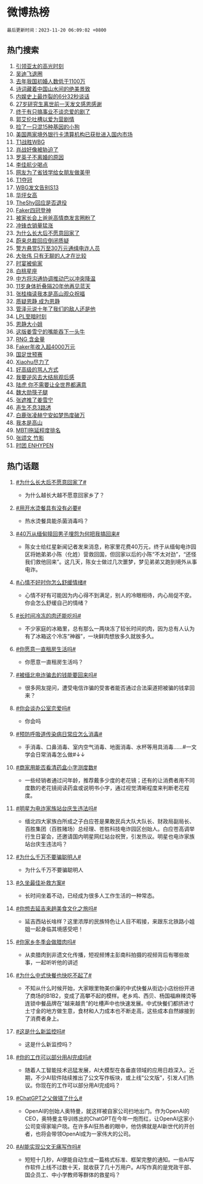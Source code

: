 # 微博热榜

`最后更新时间：2023-11-20 06:09:02 +0800`

## 热门搜索

1. [引领亚太的高光时刻](https://m.weibo.cn/search?containerid=100103type%3D1%26t%3D10%26q%3D%23%E5%BC%95%E9%A2%86%E4%BA%9A%E5%A4%AA%E7%9A%84%E9%AB%98%E5%85%89%E6%97%B6%E5%88%BB%23&stream_entry_id=51&isnewpage=1&extparam=seat%3D1%26pos%3D0%26c_type%3D51%26filter_type%3Drealtimehot%26cate%3D10103%26q%3D%2523%25E5%25BC%2595%25E9%25A2%2586%25E4%25BA%259A%25E5%25A4%25AA%25E7%259A%2584%25E9%25AB%2598%25E5%2585%2589%25E6%2597%25B6%25E5%2588%25BB%2523%26dgr%3D0%26stream_entry_id%3D51%26display_time%3D1700431739%26pre_seqid%3D17004317396540139041)
1. [吴迪飞退圈](https://m.weibo.cn/search?containerid=100103type%3D1%26t%3D10%26q%3D%E5%90%B4%E8%BF%AA%E9%A3%9E%E9%80%80%E5%9C%88&stream_entry_id=31&isnewpage=1&extparam=seat%3D1%26band_rank%3D1%26pos%3D0%26realpos%3D1%26flag%3D2%26filter_type%3Drealtimehot%26c_type%3D31%26lcate%3D5001%26cate%3D5001%26q%3D%25E5%2590%25B4%25E8%25BF%25AA%25E9%25A3%259E%25E9%2580%2580%25E5%259C%2588%26dgr%3D0%26stream_entry_id%3D31%26display_time%3D1700431739%26pre_seqid%3D17004317396540139041)
1. [去年我国初婚人数低于1100万](https://m.weibo.cn/search?containerid=100103type%3D1%26t%3D10%26q%3D%23%E5%8E%BB%E5%B9%B4%E6%88%91%E5%9B%BD%E5%88%9D%E5%A9%9A%E4%BA%BA%E6%95%B0%E4%BD%8E%E4%BA%8E1100%E4%B8%87%23&stream_entry_id=31&isnewpage=1&extparam=seat%3D1%26band_rank%3D2%26pos%3D1%26realpos%3D2%26flag%3D0%26filter_type%3Drealtimehot%26c_type%3D31%26lcate%3D5001%26cate%3D5001%26q%3D%2523%25E5%258E%25BB%25E5%25B9%25B4%25E6%2588%2591%25E5%259B%25BD%25E5%2588%259D%25E5%25A9%259A%25E4%25BA%25BA%25E6%2595%25B0%25E4%25BD%258E%25E4%25BA%258E1100%25E4%25B8%2587%2523%26dgr%3D0%26stream_entry_id%3D31%26display_time%3D1700431739%26pre_seqid%3D17004317396540139041)
1. [诗词藏着中国山水间的绝美景致](https://m.weibo.cn/search?containerid=100103type%3D1%26t%3D10%26q%3D%23%E8%AF%97%E8%AF%8D%E8%97%8F%E7%9D%80%E4%B8%AD%E5%9B%BD%E5%B1%B1%E6%B0%B4%E9%97%B4%E7%9A%84%E7%BB%9D%E7%BE%8E%E6%99%AF%E8%87%B4%23&stream_entry_id=31&isnewpage=1&extparam=seat%3D1%26band_rank%3D3%26pos%3D2%26realpos%3D3%26flag%3D0%26filter_type%3Drealtimehot%26c_type%3D31%26lcate%3D5001%26cate%3D5001%26q%3D%2523%25E8%25AF%2597%25E8%25AF%258D%25E8%2597%258F%25E7%259D%2580%25E4%25B8%25AD%25E5%259B%25BD%25E5%25B1%25B1%25E6%25B0%25B4%25E9%2597%25B4%25E7%259A%2584%25E7%25BB%259D%25E7%25BE%258E%25E6%2599%25AF%25E8%2587%25B4%2523%26dgr%3D0%26stream_entry_id%3D31%26display_time%3D1700431739%26pre_seqid%3D17004317396540139041)
1. [内娱史上最炸裂的6分32秒谈话](https://m.weibo.cn/search?containerid=100103type%3D1%26t%3D10%26q%3D%23%E5%86%85%E5%A8%B1%E5%8F%B2%E4%B8%8A%E6%9C%80%E7%82%B8%E8%A3%82%E7%9A%846%E5%88%8632%E7%A7%92%E8%B0%88%E8%AF%9D%23&stream_entry_id=31&isnewpage=1&extparam=seat%3D1%26band_rank%3D4%26pos%3D3%26realpos%3D4%26flag%3D2%26filter_type%3Drealtimehot%26c_type%3D31%26lcate%3D5001%26cate%3D5001%26q%3D%2523%25E5%2586%2585%25E5%25A8%25B1%25E5%258F%25B2%25E4%25B8%258A%25E6%259C%2580%25E7%2582%25B8%25E8%25A3%2582%25E7%259A%25846%25E5%2588%258632%25E7%25A7%2592%25E8%25B0%2588%25E8%25AF%259D%2523%26dgr%3D0%26stream_entry_id%3D31%26display_time%3D1700431739%26pre_seqid%3D17004317396540139041)
1. [27岁研究生离世前一天发文感恩感谢](https://m.weibo.cn/search?containerid=100103type%3D1%26t%3D10%26q%3D%2327%E5%B2%81%E7%A0%94%E7%A9%B6%E7%94%9F%E7%A6%BB%E4%B8%96%E5%89%8D%E4%B8%80%E5%A4%A9%E5%8F%91%E6%96%87%E6%84%9F%E6%81%A9%E6%84%9F%E8%B0%A2%23&stream_entry_id=31&isnewpage=1&extparam=seat%3D1%26band_rank%3D5%26pos%3D4%26realpos%3D5%26flag%3D2%26filter_type%3Drealtimehot%26c_type%3D31%26lcate%3D5001%26cate%3D5001%26q%3D%252327%25E5%25B2%2581%25E7%25A0%2594%25E7%25A9%25B6%25E7%2594%259F%25E7%25A6%25BB%25E4%25B8%2596%25E5%2589%258D%25E4%25B8%2580%25E5%25A4%25A9%25E5%258F%2591%25E6%2596%2587%25E6%2584%259F%25E6%2581%25A9%25E6%2584%259F%25E8%25B0%25A2%2523%26dgr%3D0%26stream_entry_id%3D31%26display_time%3D1700431739%26pre_seqid%3D17004317396540139041)
1. [终于有只搞事业不谈恋爱的剧了](https://m.weibo.cn/search?containerid=100103type%3D1%26t%3D10%26q%3D%23%E7%BB%88%E4%BA%8E%E6%9C%89%E5%8F%AA%E6%90%9E%E4%BA%8B%E4%B8%9A%E4%B8%8D%E8%B0%88%E6%81%8B%E7%88%B1%E7%9A%84%E5%89%A7%E4%BA%86%23&stream_entry_id=31&isnewpage=1&extparam=seat%3D1%26band_rank%3D6%26pos%3D5%26realpos%3D6%26flag%3D2%26filter_type%3Drealtimehot%26c_type%3D31%26lcate%3D5001%26cate%3D5001%26q%3D%2523%25E7%25BB%2588%25E4%25BA%258E%25E6%259C%2589%25E5%258F%25AA%25E6%2590%259E%25E4%25BA%258B%25E4%25B8%259A%25E4%25B8%258D%25E8%25B0%2588%25E6%2581%258B%25E7%2588%25B1%25E7%259A%2584%25E5%2589%25A7%25E4%25BA%2586%2523%26dgr%3D0%26stream_entry_id%3D31%26display_time%3D1700431739%26pre_seqid%3D17004317396540139041)
1. [郭艾伦吐槽以爱为营剧情](https://m.weibo.cn/search?containerid=100103type%3D1%26t%3D10%26q%3D%23%E9%83%AD%E8%89%BE%E4%BC%A6%E5%90%90%E6%A7%BD%E4%BB%A5%E7%88%B1%E4%B8%BA%E8%90%A5%E5%89%A7%E6%83%85%23&stream_entry_id=31&isnewpage=1&extparam=seat%3D1%26band_rank%3D7%26pos%3D6%26realpos%3D7%26flag%3D0%26filter_type%3Drealtimehot%26c_type%3D31%26lcate%3D5001%26cate%3D5001%26q%3D%2523%25E9%2583%25AD%25E8%2589%25BE%25E4%25BC%25A6%25E5%2590%2590%25E6%25A7%25BD%25E4%25BB%25A5%25E7%2588%25B1%25E4%25B8%25BA%25E8%2590%25A5%25E5%2589%25A7%25E6%2583%2585%2523%26dgr%3D0%26stream_entry_id%3D31%26display_time%3D1700431739%26pre_seqid%3D17004317396540139041)
1. [捡了一只混15种基因的小狗](https://m.weibo.cn/search?containerid=100103type%3D1%26t%3D10%26q%3D%E6%8D%A1%E4%BA%86%E4%B8%80%E5%8F%AA%E6%B7%B715%E7%A7%8D%E5%9F%BA%E5%9B%A0%E7%9A%84%E5%B0%8F%E7%8B%97&stream_entry_id=31&isnewpage=1&extparam=seat%3D1%26band_rank%3D8%26pos%3D7%26realpos%3D8%26flag%3D0%26filter_type%3Drealtimehot%26c_type%3D31%26lcate%3D5001%26cate%3D5001%26q%3D%25E6%258D%25A1%25E4%25BA%2586%25E4%25B8%2580%25E5%258F%25AA%25E6%25B7%25B715%25E7%25A7%258D%25E5%259F%25BA%25E5%259B%25A0%25E7%259A%2584%25E5%25B0%258F%25E7%258B%2597%26dgr%3D0%26stream_entry_id%3D31%26display_time%3D1700431739%26pre_seqid%3D17004317396540139041)
1. [美国两家境外银行卡清算机构已获批进入国内市场](https://m.weibo.cn/search?containerid=100103type%3D1%26t%3D10%26q%3D%23%E7%BE%8E%E5%9B%BD%E4%B8%A4%E5%AE%B6%E5%A2%83%E5%A4%96%E9%93%B6%E8%A1%8C%E5%8D%A1%E6%B8%85%E7%AE%97%E6%9C%BA%E6%9E%84%E5%B7%B2%E8%8E%B7%E6%89%B9%E8%BF%9B%E5%85%A5%E5%9B%BD%E5%86%85%E5%B8%82%E5%9C%BA%23&stream_entry_id=31&isnewpage=1&extparam=seat%3D1%26band_rank%3D9%26pos%3D8%26realpos%3D9%26flag%3D0%26filter_type%3Drealtimehot%26c_type%3D31%26lcate%3D5001%26cate%3D5001%26q%3D%2523%25E7%25BE%258E%25E5%259B%25BD%25E4%25B8%25A4%25E5%25AE%25B6%25E5%25A2%2583%25E5%25A4%2596%25E9%2593%25B6%25E8%25A1%258C%25E5%258D%25A1%25E6%25B8%2585%25E7%25AE%2597%25E6%259C%25BA%25E6%259E%2584%25E5%25B7%25B2%25E8%258E%25B7%25E6%2589%25B9%25E8%25BF%259B%25E5%2585%25A5%25E5%259B%25BD%25E5%2586%2585%25E5%25B8%2582%25E5%259C%25BA%2523%26dgr%3D0%26stream_entry_id%3D31%26display_time%3D1700431739%26pre_seqid%3D17004317396540139041)
1. [T1战胜WBG](https://m.weibo.cn/search?containerid=100103type%3D1%26t%3D10%26q%3D%23T1%E6%88%98%E8%83%9CWBG%23&stream_entry_id=31&isnewpage=1&extparam=seat%3D1%26band_rank%3D10%26pos%3D9%26realpos%3D10%26flag%3D16%26filter_type%3Drealtimehot%26c_type%3D31%26lcate%3D5001%26cate%3D5001%26q%3D%2523T1%25E6%2588%2598%25E8%2583%259CWBG%2523%26dgr%3D0%26stream_entry_id%3D31%26display_time%3D1700431739%26pre_seqid%3D17004317396540139041)
1. [肖战好像被胁迫了](https://m.weibo.cn/search?containerid=100103type%3D1%26t%3D10%26q%3D%23%E8%82%96%E6%88%98%E5%A5%BD%E5%83%8F%E8%A2%AB%E8%83%81%E8%BF%AB%E4%BA%86%23&stream_entry_id=31&isnewpage=1&extparam=seat%3D1%26band_rank%3D11%26pos%3D10%26realpos%3D11%26flag%3D0%26filter_type%3Drealtimehot%26c_type%3D31%26lcate%3D5001%26cate%3D5001%26q%3D%2523%25E8%2582%2596%25E6%2588%2598%25E5%25A5%25BD%25E5%2583%258F%25E8%25A2%25AB%25E8%2583%2581%25E8%25BF%25AB%25E4%25BA%2586%2523%26dgr%3D0%26stream_entry_id%3D31%26display_time%3D1700431739%26pre_seqid%3D17004317396540139041)
1. [罗英子不离婚的原因](https://m.weibo.cn/search?containerid=100103type%3D1%26t%3D10%26q%3D%23%E7%BD%97%E8%8B%B1%E5%AD%90%E4%B8%8D%E7%A6%BB%E5%A9%9A%E7%9A%84%E5%8E%9F%E5%9B%A0%23&stream_entry_id=31&isnewpage=1&extparam=seat%3D1%26band_rank%3D12%26pos%3D11%26realpos%3D12%26flag%3D0%26filter_type%3Drealtimehot%26c_type%3D31%26lcate%3D5001%26cate%3D5001%26q%3D%2523%25E7%25BD%2597%25E8%258B%25B1%25E5%25AD%2590%25E4%25B8%258D%25E7%25A6%25BB%25E5%25A9%259A%25E7%259A%2584%25E5%258E%259F%25E5%259B%25A0%2523%26dgr%3D0%26stream_entry_id%3D31%26display_time%3D1700431739%26pre_seqid%3D17004317396540139041)
1. [李佳航少喝点](https://m.weibo.cn/search?containerid=100103type%3D1%26t%3D10%26q%3D%23%E6%9D%8E%E4%BD%B3%E8%88%AA%E5%B0%91%E5%96%9D%E7%82%B9%23&stream_entry_id=31&isnewpage=1&extparam=seat%3D1%26band_rank%3D13%26pos%3D12%26realpos%3D13%26flag%3D0%26filter_type%3Drealtimehot%26c_type%3D31%26lcate%3D5001%26cate%3D5001%26q%3D%2523%25E6%259D%258E%25E4%25BD%25B3%25E8%2588%25AA%25E5%25B0%2591%25E5%2596%259D%25E7%2582%25B9%2523%26dgr%3D0%26stream_entry_id%3D31%26display_time%3D1700431739%26pre_seqid%3D17004317396540139041)
1. [网友为了省钱学给女朋友做美甲](https://m.weibo.cn/search?containerid=100103type%3D1%26t%3D10%26q%3D%E7%BD%91%E5%8F%8B%E4%B8%BA%E4%BA%86%E7%9C%81%E9%92%B1%E5%AD%A6%E7%BB%99%E5%A5%B3%E6%9C%8B%E5%8F%8B%E5%81%9A%E7%BE%8E%E7%94%B2&stream_entry_id=31&isnewpage=1&extparam=seat%3D1%26band_rank%3D14%26pos%3D13%26realpos%3D14%26flag%3D0%26filter_type%3Drealtimehot%26c_type%3D31%26lcate%3D5001%26cate%3D5001%26q%3D%25E7%25BD%2591%25E5%258F%258B%25E4%25B8%25BA%25E4%25BA%2586%25E7%259C%2581%25E9%2592%25B1%25E5%25AD%25A6%25E7%25BB%2599%25E5%25A5%25B3%25E6%259C%258B%25E5%258F%258B%25E5%2581%259A%25E7%25BE%258E%25E7%2594%25B2%26dgr%3D0%26stream_entry_id%3D31%26display_time%3D1700431739%26pre_seqid%3D17004317396540139041)
1. [T1夺冠](https://m.weibo.cn/search?containerid=100103type%3D1%26t%3D10%26q%3D%23T1%E5%A4%BA%E5%86%A0%23&stream_entry_id=31&isnewpage=1&extparam=seat%3D1%26band_rank%3D15%26pos%3D14%26realpos%3D15%26flag%3D0%26filter_type%3Drealtimehot%26c_type%3D31%26lcate%3D5001%26cate%3D5001%26q%3D%2523T1%25E5%25A4%25BA%25E5%2586%25A0%2523%26dgr%3D0%26stream_entry_id%3D31%26display_time%3D1700431739%26pre_seqid%3D17004317396540139041)
1. [WBG发文告别S13](https://m.weibo.cn/search?containerid=100103type%3D1%26t%3D10%26q%3DWBG%E5%8F%91%E6%96%87%E5%91%8A%E5%88%ABS13&stream_entry_id=31&isnewpage=1&extparam=seat%3D1%26band_rank%3D16%26pos%3D15%26realpos%3D16%26flag%3D0%26filter_type%3Drealtimehot%26c_type%3D31%26lcate%3D5001%26cate%3D5001%26q%3DWBG%25E5%258F%2591%25E6%2596%2587%25E5%2591%258A%25E5%2588%25ABS13%26dgr%3D0%26stream_entry_id%3D31%26display_time%3D1700431739%26pre_seqid%3D17004317396540139041)
1. [华坪女高](https://m.weibo.cn/search?containerid=100103type%3D1%26t%3D10%26q%3D%E5%8D%8E%E5%9D%AA%E5%A5%B3%E9%AB%98&stream_entry_id=31&isnewpage=1&extparam=seat%3D1%26band_rank%3D17%26pos%3D16%26realpos%3D17%26flag%3D0%26filter_type%3Drealtimehot%26c_type%3D31%26lcate%3D5001%26cate%3D5001%26q%3D%25E5%258D%258E%25E5%259D%25AA%25E5%25A5%25B3%25E9%25AB%2598%26dgr%3D0%26stream_entry_id%3D31%26display_time%3D1700431739%26pre_seqid%3D17004317396540139041)
1. [TheShy回应是否退役](https://m.weibo.cn/search?containerid=100103type%3D1%26t%3D10%26q%3D%23TheShy%E5%9B%9E%E5%BA%94%E6%98%AF%E5%90%A6%E9%80%80%E5%BD%B9%23&stream_entry_id=31&isnewpage=1&extparam=seat%3D1%26band_rank%3D18%26pos%3D17%26realpos%3D18%26flag%3D0%26filter_type%3Drealtimehot%26c_type%3D31%26lcate%3D5001%26cate%3D5001%26q%3D%2523TheShy%25E5%259B%259E%25E5%25BA%2594%25E6%2598%25AF%25E5%2590%25A6%25E9%2580%2580%25E5%25BD%25B9%2523%26dgr%3D0%26stream_entry_id%3D31%26display_time%3D1700431739%26pre_seqid%3D17004317396540139041)
1. [Faker四冠登神](https://m.weibo.cn/search?containerid=100103type%3D1%26t%3D10%26q%3D%23Faker%E5%9B%9B%E5%86%A0%E7%99%BB%E7%A5%9E%23&stream_entry_id=31&isnewpage=1&extparam=seat%3D1%26band_rank%3D19%26pos%3D18%26realpos%3D19%26flag%3D0%26filter_type%3Drealtimehot%26c_type%3D31%26lcate%3D5001%26cate%3D5001%26q%3D%2523Faker%25E5%259B%259B%25E5%2586%25A0%25E7%2599%25BB%25E7%25A5%259E%2523%26dgr%3D0%26stream_entry_id%3D31%26display_time%3D1700431739%26pre_seqid%3D17004317396540139041)
1. [被家长会上爸爸高情商发言圈粉了](https://m.weibo.cn/search?containerid=100103type%3D1%26t%3D10%26q%3D%23%E8%A2%AB%E5%AE%B6%E9%95%BF%E4%BC%9A%E4%B8%8A%E7%88%B8%E7%88%B8%E9%AB%98%E6%83%85%E5%95%86%E5%8F%91%E8%A8%80%E5%9C%88%E7%B2%89%E4%BA%86%23&stream_entry_id=31&isnewpage=1&extparam=seat%3D1%26band_rank%3D20%26pos%3D19%26realpos%3D20%26flag%3D32768%26filter_type%3Drealtimehot%26c_type%3D31%26lcate%3D5001%26cate%3D5001%26q%3D%2523%25E8%25A2%25AB%25E5%25AE%25B6%25E9%2595%25BF%25E4%25BC%259A%25E4%25B8%258A%25E7%2588%25B8%25E7%2588%25B8%25E9%25AB%2598%25E6%2583%2585%25E5%2595%2586%25E5%258F%2591%25E8%25A8%2580%25E5%259C%2588%25E7%25B2%2589%25E4%25BA%2586%2523%26dgr%3D0%26stream_entry_id%3D31%26display_time%3D1700431739%26pre_seqid%3D17004317396540139041)
1. [冲锋衣销量猛涨](https://m.weibo.cn/search?containerid=100103type%3D1%26t%3D10%26q%3D%23%E5%86%B2%E9%94%8B%E8%A1%A3%E9%94%80%E9%87%8F%E7%8C%9B%E6%B6%A8%23&stream_entry_id=31&isnewpage=1&extparam=seat%3D1%26band_rank%3D21%26pos%3D20%26realpos%3D21%26flag%3D0%26filter_type%3Drealtimehot%26c_type%3D31%26lcate%3D5001%26cate%3D5001%26q%3D%2523%25E5%2586%25B2%25E9%2594%258B%25E8%25A1%25A3%25E9%2594%2580%25E9%2587%258F%25E7%258C%259B%25E6%25B6%25A8%2523%26dgr%3D0%26stream_entry_id%3D31%26display_time%3D1700431739%26pre_seqid%3D17004317396540139041)
1. [为什么长大后不愿意回家了](https://m.weibo.cn/search?containerid=100103type%3D1%26t%3D10%26q%3D%23%E4%B8%BA%E4%BB%80%E4%B9%88%E9%95%BF%E5%A4%A7%E5%90%8E%E4%B8%8D%E6%84%BF%E6%84%8F%E5%9B%9E%E5%AE%B6%E4%BA%86%23&stream_entry_id=31&isnewpage=1&extparam=seat%3D1%26band_rank%3D22%26pos%3D21%26realpos%3D22%26flag%3D0%26filter_type%3Drealtimehot%26c_type%3D31%26lcate%3D5001%26cate%3D5001%26q%3D%2523%25E4%25B8%25BA%25E4%25BB%2580%25E4%25B9%2588%25E9%2595%25BF%25E5%25A4%25A7%25E5%2590%258E%25E4%25B8%258D%25E6%2584%25BF%25E6%2584%258F%25E5%259B%259E%25E5%25AE%25B6%25E4%25BA%2586%2523%26dgr%3D0%26stream_entry_id%3D31%26display_time%3D1700431739%26pre_seqid%3D17004317396540139041)
1. [蔚来总裁回应倒闭质疑](https://m.weibo.cn/search?containerid=100103type%3D1%26t%3D10%26q%3D%23%E8%94%9A%E6%9D%A5%E6%80%BB%E8%A3%81%E5%9B%9E%E5%BA%94%E5%80%92%E9%97%AD%E8%B4%A8%E7%96%91%23&stream_entry_id=31&isnewpage=1&extparam=seat%3D1%26band_rank%3D23%26pos%3D22%26realpos%3D23%26flag%3D1%26filter_type%3Drealtimehot%26c_type%3D31%26lcate%3D5001%26cate%3D5001%26q%3D%2523%25E8%2594%259A%25E6%259D%25A5%25E6%2580%25BB%25E8%25A3%2581%25E5%259B%259E%25E5%25BA%2594%25E5%2580%2592%25E9%2597%25AD%25E8%25B4%25A8%25E7%2596%2591%2523%26dgr%3D0%26stream_entry_id%3D31%26display_time%3D1700431739%26pre_seqid%3D17004317396540139041)
1. [警方悬赏5万至30万元通缉电诈人员](https://m.weibo.cn/search?containerid=100103type%3D1%26t%3D10%26q%3D%23%E8%AD%A6%E6%96%B9%E6%82%AC%E8%B5%8F5%E4%B8%87%E8%87%B330%E4%B8%87%E5%85%83%E9%80%9A%E7%BC%89%E7%94%B5%E8%AF%88%E4%BA%BA%E5%91%98%23&stream_entry_id=31&isnewpage=1&extparam=seat%3D1%26band_rank%3D24%26pos%3D23%26realpos%3D24%26flag%3D0%26filter_type%3Drealtimehot%26c_type%3D31%26lcate%3D5001%26cate%3D5001%26q%3D%2523%25E8%25AD%25A6%25E6%2596%25B9%25E6%2582%25AC%25E8%25B5%258F5%25E4%25B8%2587%25E8%2587%25B330%25E4%25B8%2587%25E5%2585%2583%25E9%2580%259A%25E7%25BC%2589%25E7%2594%25B5%25E8%25AF%2588%25E4%25BA%25BA%25E5%2591%2598%2523%26dgr%3D0%26stream_entry_id%3D31%26display_time%3D1700431739%26pre_seqid%3D17004317396540139041)
1. [大张伟 只有无聊的人才在比较](https://m.weibo.cn/search?containerid=100103type%3D1%26t%3D10%26q%3D%E5%A4%A7%E5%BC%A0%E4%BC%9F+%E5%8F%AA%E6%9C%89%E6%97%A0%E8%81%8A%E7%9A%84%E4%BA%BA%E6%89%8D%E5%9C%A8%E6%AF%94%E8%BE%83&stream_entry_id=31&isnewpage=1&extparam=seat%3D1%26band_rank%3D25%26pos%3D24%26realpos%3D25%26flag%3D0%26filter_type%3Drealtimehot%26c_type%3D31%26lcate%3D5001%26cate%3D5001%26q%3D%25E5%25A4%25A7%25E5%25BC%25A0%25E4%25BC%259F%2520%25E5%258F%25AA%25E6%259C%2589%25E6%2597%25A0%25E8%2581%258A%25E7%259A%2584%25E4%25BA%25BA%25E6%2589%258D%25E5%259C%25A8%25E6%25AF%2594%25E8%25BE%2583%26dgr%3D0%26stream_entry_id%3D31%26display_time%3D1700431739%26pre_seqid%3D17004317396540139041)
1. [时宴被偷家](https://m.weibo.cn/search?containerid=100103type%3D1%26t%3D10%26q%3D%E6%97%B6%E5%AE%B4%E8%A2%AB%E5%81%B7%E5%AE%B6&stream_entry_id=31&isnewpage=1&extparam=seat%3D1%26band_rank%3D26%26pos%3D25%26realpos%3D26%26flag%3D0%26filter_type%3Drealtimehot%26c_type%3D31%26lcate%3D5001%26cate%3D5001%26q%3D%25E6%2597%25B6%25E5%25AE%25B4%25E8%25A2%25AB%25E5%2581%25B7%25E5%25AE%25B6%26dgr%3D0%26stream_entry_id%3D31%26display_time%3D1700431739%26pre_seqid%3D17004317396540139041)
1. [白桃星座](https://m.weibo.cn/search?containerid=100103type%3D1%26t%3D10%26q%3D%E7%99%BD%E6%A1%83%E6%98%9F%E5%BA%A7&stream_entry_id=31&isnewpage=1&extparam=seat%3D1%26band_rank%3D27%26pos%3D26%26realpos%3D27%26flag%3D0%26filter_type%3Drealtimehot%26c_type%3D31%26lcate%3D5001%26cate%3D5001%26q%3D%25E7%2599%25BD%25E6%25A1%2583%25E6%2598%259F%25E5%25BA%25A7%26dgr%3D0%26stream_entry_id%3D31%26display_time%3D1700431739%26pre_seqid%3D17004317396540139041)
1. [中方将沟通协调推动巴以冲突降温](https://m.weibo.cn/search?containerid=100103type%3D1%26t%3D10%26q%3D%23%E4%B8%AD%E6%96%B9%E5%B0%86%E6%B2%9F%E9%80%9A%E5%8D%8F%E8%B0%83%E6%8E%A8%E5%8A%A8%E5%B7%B4%E4%BB%A5%E5%86%B2%E7%AA%81%E9%99%8D%E6%B8%A9%23&stream_entry_id=31&isnewpage=1&extparam=seat%3D1%26band_rank%3D28%26pos%3D27%26realpos%3D28%26flag%3D0%26filter_type%3Drealtimehot%26c_type%3D31%26lcate%3D5001%26cate%3D5001%26q%3D%2523%25E4%25B8%25AD%25E6%2596%25B9%25E5%25B0%2586%25E6%25B2%259F%25E9%2580%259A%25E5%258D%258F%25E8%25B0%2583%25E6%258E%25A8%25E5%258A%25A8%25E5%25B7%25B4%25E4%25BB%25A5%25E5%2586%25B2%25E7%25AA%2581%25E9%2599%258D%25E6%25B8%25A9%2523%26dgr%3D0%26stream_entry_id%3D31%26display_time%3D1700431739%26pre_seqid%3D17004317396540139041)
1. [11岁身体折叠隔20年他再见蓝天](https://m.weibo.cn/search?containerid=100103type%3D1%26t%3D10%26q%3D%2311%E5%B2%81%E8%BA%AB%E4%BD%93%E6%8A%98%E5%8F%A0%E9%9A%9420%E5%B9%B4%E4%BB%96%E5%86%8D%E8%A7%81%E8%93%9D%E5%A4%A9%23&stream_entry_id=31&isnewpage=1&extparam=seat%3D1%26band_rank%3D29%26pos%3D28%26realpos%3D29%26flag%3D32768%26filter_type%3Drealtimehot%26c_type%3D31%26lcate%3D5001%26cate%3D5001%26q%3D%252311%25E5%25B2%2581%25E8%25BA%25AB%25E4%25BD%2593%25E6%258A%2598%25E5%258F%25A0%25E9%259A%259420%25E5%25B9%25B4%25E4%25BB%2596%25E5%2586%258D%25E8%25A7%2581%25E8%2593%259D%25E5%25A4%25A9%2523%26dgr%3D0%26stream_entry_id%3D31%26display_time%3D1700431739%26pre_seqid%3D17004317396540139041)
1. [张桂梅读我本是高山观众祝福](https://m.weibo.cn/search?containerid=100103type%3D1%26t%3D10%26q%3D%23%E5%BC%A0%E6%A1%82%E6%A2%85%E8%AF%BB%E6%88%91%E6%9C%AC%E6%98%AF%E9%AB%98%E5%B1%B1%E8%A7%82%E4%BC%97%E7%A5%9D%E7%A6%8F%23&stream_entry_id=31&isnewpage=1&extparam=seat%3D1%26band_rank%3D30%26pos%3D29%26realpos%3D30%26flag%3D0%26filter_type%3Drealtimehot%26c_type%3D31%26lcate%3D5001%26cate%3D5001%26q%3D%2523%25E5%25BC%25A0%25E6%25A1%2582%25E6%25A2%2585%25E8%25AF%25BB%25E6%2588%2591%25E6%259C%25AC%25E6%2598%25AF%25E9%25AB%2598%25E5%25B1%25B1%25E8%25A7%2582%25E4%25BC%2597%25E7%25A5%259D%25E7%25A6%258F%2523%26dgr%3D0%26stream_entry_id%3D31%26display_time%3D1700431739%26pre_seqid%3D17004317396540139041)
1. [质疑恩静 成为恩静](https://m.weibo.cn/search?containerid=100103type%3D1%26t%3D10%26q%3D%E8%B4%A8%E7%96%91%E6%81%A9%E9%9D%99+%E6%88%90%E4%B8%BA%E6%81%A9%E9%9D%99&stream_entry_id=31&isnewpage=1&extparam=seat%3D1%26band_rank%3D31%26pos%3D30%26realpos%3D31%26flag%3D0%26filter_type%3Drealtimehot%26c_type%3D31%26lcate%3D5001%26cate%3D5001%26q%3D%25E8%25B4%25A8%25E7%2596%2591%25E6%2581%25A9%25E9%259D%2599%2520%25E6%2588%2590%25E4%25B8%25BA%25E6%2581%25A9%25E9%259D%2599%26dgr%3D0%26stream_entry_id%3D31%26display_time%3D1700431739%26pre_seqid%3D17004317396540139041)
1. [管泽元说十年了我们的敌人还是他](https://m.weibo.cn/search?containerid=100103type%3D1%26t%3D10%26q%3D%23%E7%AE%A1%E6%B3%BD%E5%85%83%E8%AF%B4%E5%8D%81%E5%B9%B4%E4%BA%86%E6%88%91%E4%BB%AC%E7%9A%84%E6%95%8C%E4%BA%BA%E8%BF%98%E6%98%AF%E4%BB%96%23&stream_entry_id=31&isnewpage=1&extparam=seat%3D1%26band_rank%3D32%26pos%3D31%26realpos%3D32%26flag%3D0%26filter_type%3Drealtimehot%26c_type%3D31%26lcate%3D5001%26cate%3D5001%26q%3D%2523%25E7%25AE%25A1%25E6%25B3%25BD%25E5%2585%2583%25E8%25AF%25B4%25E5%258D%2581%25E5%25B9%25B4%25E4%25BA%2586%25E6%2588%2591%25E4%25BB%25AC%25E7%259A%2584%25E6%2595%258C%25E4%25BA%25BA%25E8%25BF%2598%25E6%2598%25AF%25E4%25BB%2596%2523%26dgr%3D0%26stream_entry_id%3D31%26display_time%3D1700431739%26pre_seqid%3D17004317396540139041)
1. [LPL至暗时刻](https://m.weibo.cn/search?containerid=100103type%3D1%26t%3D10%26q%3DLPL%E8%87%B3%E6%9A%97%E6%97%B6%E5%88%BB&stream_entry_id=31&isnewpage=1&extparam=seat%3D1%26band_rank%3D33%26pos%3D32%26realpos%3D33%26flag%3D0%26filter_type%3Drealtimehot%26c_type%3D31%26lcate%3D5001%26cate%3D5001%26q%3DLPL%25E8%2587%25B3%25E6%259A%2597%25E6%2597%25B6%25E5%2588%25BB%26dgr%3D0%26stream_entry_id%3D31%26display_time%3D1700431739%26pre_seqid%3D17004317396540139041)
1. [恩静大小姐](https://m.weibo.cn/search?containerid=100103type%3D1%26t%3D10%26q%3D%E6%81%A9%E9%9D%99%E5%A4%A7%E5%B0%8F%E5%A7%90&stream_entry_id=31&isnewpage=1&extparam=seat%3D1%26band_rank%3D34%26pos%3D33%26realpos%3D34%26flag%3D0%26filter_type%3Drealtimehot%26c_type%3D31%26lcate%3D5001%26cate%3D5001%26q%3D%25E6%2581%25A9%25E9%259D%2599%25E5%25A4%25A7%25E5%25B0%258F%25E5%25A7%2590%26dgr%3D0%26stream_entry_id%3D31%26display_time%3D1700431739%26pre_seqid%3D17004317396540139041)
1. [这版姜雪宁的嘴能吞下一头牛](https://m.weibo.cn/search?containerid=100103type%3D1%26t%3D10%26q%3D%E8%BF%99%E7%89%88%E5%A7%9C%E9%9B%AA%E5%AE%81%E7%9A%84%E5%98%B4%E8%83%BD%E5%90%9E%E4%B8%8B%E4%B8%80%E5%A4%B4%E7%89%9B&stream_entry_id=31&isnewpage=1&extparam=seat%3D1%26band_rank%3D35%26pos%3D34%26realpos%3D35%26flag%3D0%26filter_type%3Drealtimehot%26c_type%3D31%26lcate%3D5001%26cate%3D5001%26q%3D%25E8%25BF%2599%25E7%2589%2588%25E5%25A7%259C%25E9%259B%25AA%25E5%25AE%2581%25E7%259A%2584%25E5%2598%25B4%25E8%2583%25BD%25E5%2590%259E%25E4%25B8%258B%25E4%25B8%2580%25E5%25A4%25B4%25E7%2589%259B%26dgr%3D0%26stream_entry_id%3D31%26display_time%3D1700431739%26pre_seqid%3D17004317396540139041)
1. [RNG 含金量](https://m.weibo.cn/search?containerid=100103type%3D1%26t%3D10%26q%3DRNG+%E5%90%AB%E9%87%91%E9%87%8F&stream_entry_id=31&isnewpage=1&extparam=seat%3D1%26band_rank%3D36%26pos%3D35%26realpos%3D36%26flag%3D0%26filter_type%3Drealtimehot%26c_type%3D31%26lcate%3D5001%26cate%3D5001%26q%3DRNG%2520%25E5%2590%25AB%25E9%2587%2591%25E9%2587%258F%26dgr%3D0%26stream_entry_id%3D31%26display_time%3D1700431739%26pre_seqid%3D17004317396540139041)
1. [Faker年收入超4000万元](https://m.weibo.cn/search?containerid=100103type%3D1%26t%3D10%26q%3D%23Faker%E5%B9%B4%E6%94%B6%E5%85%A5%E8%B6%854000%E4%B8%87%E5%85%83%23&stream_entry_id=31&isnewpage=1&extparam=seat%3D1%26band_rank%3D37%26pos%3D36%26realpos%3D37%26flag%3D0%26filter_type%3Drealtimehot%26c_type%3D31%26lcate%3D5001%26cate%3D5001%26q%3D%2523Faker%25E5%25B9%25B4%25E6%2594%25B6%25E5%2585%25A5%25E8%25B6%25854000%25E4%25B8%2587%25E5%2585%2583%2523%26dgr%3D0%26stream_entry_id%3D31%26display_time%3D1700431739%26pre_seqid%3D17004317396540139041)
1. [国足世预赛](https://m.weibo.cn/search?containerid=100103type%3D1%26t%3D10%26q%3D%E5%9B%BD%E8%B6%B3%E4%B8%96%E9%A2%84%E8%B5%9B&stream_entry_id=31&isnewpage=1&extparam=seat%3D1%26band_rank%3D38%26pos%3D37%26realpos%3D38%26flag%3D0%26filter_type%3Drealtimehot%26c_type%3D31%26lcate%3D5001%26cate%3D5001%26q%3D%25E5%259B%25BD%25E8%25B6%25B3%25E4%25B8%2596%25E9%25A2%2584%25E8%25B5%259B%26dgr%3D0%26stream_entry_id%3D31%26display_time%3D1700431739%26pre_seqid%3D17004317396540139041)
1. [Xiaohu尽力了](https://m.weibo.cn/search?containerid=100103type%3D1%26t%3D10%26q%3DXiaohu%E5%B0%BD%E5%8A%9B%E4%BA%86&stream_entry_id=31&isnewpage=1&extparam=seat%3D1%26band_rank%3D39%26pos%3D38%26realpos%3D39%26flag%3D0%26filter_type%3Drealtimehot%26c_type%3D31%26lcate%3D5001%26cate%3D5001%26q%3DXiaohu%25E5%25B0%25BD%25E5%258A%259B%25E4%25BA%2586%26dgr%3D0%26stream_entry_id%3D31%26display_time%3D1700431739%26pre_seqid%3D17004317396540139041)
1. [好高级的骂人方式](https://m.weibo.cn/search?containerid=100103type%3D1%26t%3D10%26q%3D%23%E5%A5%BD%E9%AB%98%E7%BA%A7%E7%9A%84%E9%AA%82%E4%BA%BA%E6%96%B9%E5%BC%8F%23&stream_entry_id=31&isnewpage=1&extparam=seat%3D1%26band_rank%3D40%26pos%3D39%26realpos%3D40%26flag%3D0%26filter_type%3Drealtimehot%26c_type%3D31%26lcate%3D5001%26cate%3D5001%26q%3D%2523%25E5%25A5%25BD%25E9%25AB%2598%25E7%25BA%25A7%25E7%259A%2584%25E9%25AA%2582%25E4%25BA%25BA%25E6%2596%25B9%25E5%25BC%258F%2523%26dgr%3D0%26stream_entry_id%3D31%26display_time%3D1700431739%26pre_seqid%3D17004317396540139041)
1. [我要逆风去大结局观后感](https://m.weibo.cn/search?containerid=100103type%3D1%26t%3D10%26q%3D%23%E6%88%91%E8%A6%81%E9%80%86%E9%A3%8E%E5%8E%BB%E5%A4%A7%E7%BB%93%E5%B1%80%E8%A7%82%E5%90%8E%E6%84%9F%23&stream_entry_id=31&isnewpage=1&extparam=seat%3D1%26band_rank%3D41%26pos%3D40%26realpos%3D41%26flag%3D1%26filter_type%3Drealtimehot%26c_type%3D31%26lcate%3D5001%26cate%3D5001%26q%3D%2523%25E6%2588%2591%25E8%25A6%2581%25E9%2580%2586%25E9%25A3%258E%25E5%258E%25BB%25E5%25A4%25A7%25E7%25BB%2593%25E5%25B1%2580%25E8%25A7%2582%25E5%2590%258E%25E6%2584%259F%2523%26dgr%3D0%26stream_entry_id%3D31%26display_time%3D1700431739%26pre_seqid%3D17004317396540139041)
1. [陆虎 你不需要让全世界都满意](https://m.weibo.cn/search?containerid=100103type%3D1%26t%3D10%26q%3D%E9%99%86%E8%99%8E+%E4%BD%A0%E4%B8%8D%E9%9C%80%E8%A6%81%E8%AE%A9%E5%85%A8%E4%B8%96%E7%95%8C%E9%83%BD%E6%BB%A1%E6%84%8F&stream_entry_id=31&isnewpage=1&extparam=seat%3D1%26band_rank%3D42%26pos%3D41%26realpos%3D42%26flag%3D0%26filter_type%3Drealtimehot%26c_type%3D31%26lcate%3D5001%26cate%3D5001%26q%3D%25E9%2599%2586%25E8%2599%258E%2520%25E4%25BD%25A0%25E4%25B8%258D%25E9%259C%2580%25E8%25A6%2581%25E8%25AE%25A9%25E5%2585%25A8%25E4%25B8%2596%25E7%2595%258C%25E9%2583%25BD%25E6%25BB%25A1%25E6%2584%258F%26dgr%3D0%26stream_entry_id%3D31%26display_time%3D1700431739%26pre_seqid%3D17004317396540139041)
1. [魏大勋筷子腿](https://m.weibo.cn/search?containerid=100103type%3D1%26t%3D10%26q%3D%23%E9%AD%8F%E5%A4%A7%E5%8B%8B%E7%AD%B7%E5%AD%90%E8%85%BF%23&stream_entry_id=31&isnewpage=1&extparam=seat%3D1%26band_rank%3D43%26pos%3D42%26realpos%3D43%26flag%3D0%26filter_type%3Drealtimehot%26c_type%3D31%26lcate%3D5001%26cate%3D5001%26q%3D%2523%25E9%25AD%258F%25E5%25A4%25A7%25E5%258B%258B%25E7%25AD%25B7%25E5%25AD%2590%25E8%2585%25BF%2523%26dgr%3D0%26stream_entry_id%3D31%26display_time%3D1700431739%26pre_seqid%3D17004317396540139041)
1. [张遮推了姜雪宁](https://m.weibo.cn/search?containerid=100103type%3D1%26t%3D10%26q%3D%23%E5%BC%A0%E9%81%AE%E6%8E%A8%E4%BA%86%E5%A7%9C%E9%9B%AA%E5%AE%81%23&stream_entry_id=31&isnewpage=1&extparam=seat%3D1%26band_rank%3D44%26pos%3D43%26realpos%3D44%26flag%3D0%26filter_type%3Drealtimehot%26c_type%3D31%26lcate%3D5001%26cate%3D5001%26q%3D%2523%25E5%25BC%25A0%25E9%2581%25AE%25E6%258E%25A8%25E4%25BA%2586%25E5%25A7%259C%25E9%259B%25AA%25E5%25AE%2581%2523%26dgr%3D0%26stream_entry_id%3D31%26display_time%3D1700431739%26pre_seqid%3D17004317396540139041)
1. [声生不息3路透](https://m.weibo.cn/search?containerid=100103type%3D1%26t%3D10%26q%3D%23%E5%A3%B0%E7%94%9F%E4%B8%8D%E6%81%AF3%E8%B7%AF%E9%80%8F%23&stream_entry_id=31&isnewpage=1&extparam=seat%3D1%26band_rank%3D45%26pos%3D44%26realpos%3D45%26flag%3D0%26filter_type%3Drealtimehot%26c_type%3D31%26lcate%3D5001%26cate%3D5001%26q%3D%2523%25E5%25A3%25B0%25E7%2594%259F%25E4%25B8%258D%25E6%2581%25AF3%25E8%25B7%25AF%25E9%2580%258F%2523%26dgr%3D0%26stream_entry_id%3D31%26display_time%3D1700431739%26pre_seqid%3D17004317396540139041)
1. [白鹿张凌赫宁安如梦热度破万](https://m.weibo.cn/search?containerid=100103type%3D1%26t%3D10%26q%3D%23%E7%99%BD%E9%B9%BF%E5%BC%A0%E5%87%8C%E8%B5%AB%E5%AE%81%E5%AE%89%E5%A6%82%E6%A2%A6%E7%83%AD%E5%BA%A6%E7%A0%B4%E4%B8%87%23&stream_entry_id=31&isnewpage=1&extparam=seat%3D1%26band_rank%3D46%26pos%3D45%26realpos%3D46%26flag%3D0%26filter_type%3Drealtimehot%26c_type%3D31%26lcate%3D5001%26cate%3D5001%26q%3D%2523%25E7%2599%25BD%25E9%25B9%25BF%25E5%25BC%25A0%25E5%2587%258C%25E8%25B5%25AB%25E5%25AE%2581%25E5%25AE%2589%25E5%25A6%2582%25E6%25A2%25A6%25E7%2583%25AD%25E5%25BA%25A6%25E7%25A0%25B4%25E4%25B8%2587%2523%26dgr%3D0%26stream_entry_id%3D31%26display_time%3D1700431739%26pre_seqid%3D17004317396540139041)
1. [我本是高山](https://m.weibo.cn/search?containerid=100103type%3D1%26t%3D10%26q%3D%E6%88%91%E6%9C%AC%E6%98%AF%E9%AB%98%E5%B1%B1&stream_entry_id=31&isnewpage=1&extparam=seat%3D1%26band_rank%3D47%26pos%3D46%26realpos%3D47%26flag%3D0%26filter_type%3Drealtimehot%26c_type%3D31%26lcate%3D5001%26cate%3D5001%26q%3D%25E6%2588%2591%25E6%259C%25AC%25E6%2598%25AF%25E9%25AB%2598%25E5%25B1%25B1%26dgr%3D0%26stream_entry_id%3D31%26display_time%3D1700431739%26pre_seqid%3D17004317396540139041)
1. [MBTI拖延程度排名](https://m.weibo.cn/search?containerid=100103type%3D1%26t%3D10%26q%3D%23MBTI%E6%8B%96%E5%BB%B6%E7%A8%8B%E5%BA%A6%E6%8E%92%E5%90%8D%23&stream_entry_id=31&isnewpage=1&extparam=seat%3D1%26band_rank%3D48%26pos%3D47%26realpos%3D48%26flag%3D0%26filter_type%3Drealtimehot%26c_type%3D31%26lcate%3D5001%26cate%3D5001%26q%3D%2523MBTI%25E6%258B%2596%25E5%25BB%25B6%25E7%25A8%258B%25E5%25BA%25A6%25E6%258E%2592%25E5%2590%258D%2523%26dgr%3D0%26stream_entry_id%3D31%26display_time%3D1700431739%26pre_seqid%3D17004317396540139041)
1. [张颂文 竹影](https://m.weibo.cn/search?containerid=100103type%3D1%26t%3D10%26q%3D%E5%BC%A0%E9%A2%82%E6%96%87+%E7%AB%B9%E5%BD%B1&stream_entry_id=31&isnewpage=1&extparam=seat%3D1%26band_rank%3D49%26pos%3D48%26realpos%3D49%26flag%3D0%26filter_type%3Drealtimehot%26c_type%3D31%26lcate%3D5001%26cate%3D5001%26q%3D%25E5%25BC%25A0%25E9%25A2%2582%25E6%2596%2587%2520%25E7%25AB%25B9%25E5%25BD%25B1%26dgr%3D0%26stream_entry_id%3D31%26display_time%3D1700431739%26pre_seqid%3D17004317396540139041)
1. [时团 ENHYPEN](https://m.weibo.cn/search?containerid=100103type%3D1%26t%3D10%26q%3D%E6%97%B6%E5%9B%A2+ENHYPEN&stream_entry_id=31&isnewpage=1&extparam=seat%3D1%26band_rank%3D50%26pos%3D49%26realpos%3D50%26flag%3D0%26filter_type%3Drealtimehot%26c_type%3D31%26lcate%3D5001%26cate%3D5001%26q%3D%25E6%2597%25B6%25E5%259B%25A2%2520ENHYPEN%26dgr%3D0%26stream_entry_id%3D31%26display_time%3D1700431739%26pre_seqid%3D17004317396540139041)

## 热门话题

1. [#为什么长大后不愿意回家了#](https://m.weibo.cn/search?containerid=231522type%3D1%26t%3D10%26q%3D%23%E4%B8%BA%E4%BB%80%E4%B9%88%E9%95%BF%E5%A4%A7%E5%90%8E%E4%B8%8D%E6%84%BF%E6%84%8F%E5%9B%9E%E5%AE%B6%E4%BA%86%23&stream_entry_id=128&isnewpage=1&extparam=seat%3D1%26lcate%3D5004%26cate%3D5004%26pos%3D1-0-0%26dgr%3D0%26c_type%3D128%26unitid%3D1700400446574%26display_time%3D1700431742%26pre_seqid%3D170043174205802175199)
    - 为什么越长大越不愿意回家乡了？

1. [#用开水烫餐具有没有必要#](https://m.weibo.cn/search?containerid=231522type%3D1%26t%3D10%26q%3D%23%E7%94%A8%E5%BC%80%E6%B0%B4%E7%83%AB%E9%A4%90%E5%85%B7%E6%9C%89%E6%B2%A1%E6%9C%89%E5%BF%85%E8%A6%81%23&stream_entry_id=128&isnewpage=1&extparam=seat%3D1%26lcate%3D5004%26cate%3D5004%26pos%3D1-0-1%26dgr%3D0%26c_type%3D128%26unitid%3D1700375832954%26display_time%3D1700431742%26pre_seqid%3D170043174205802175199)
    - 热水烫餐具能杀菌消毒吗？

1. [#40万从缅甸赎回男子埋怨为何把我搞回来#](https://m.weibo.cn/search?containerid=231522type%3D1%26t%3D10%26q%3D%2340%E4%B8%87%E4%BB%8E%E7%BC%85%E7%94%B8%E8%B5%8E%E5%9B%9E%E7%94%B7%E5%AD%90%E5%9F%8B%E6%80%A8%E4%B8%BA%E4%BD%95%E6%8A%8A%E6%88%91%E6%90%9E%E5%9B%9E%E6%9D%A5%23&stream_entry_id=128&isnewpage=1&extparam=seat%3D1%26lcate%3D5004%26cate%3D5004%26pos%3D1-0-2%26dgr%3D0%26c_type%3D128%26unitid%3D1700272949157%26display_time%3D1700431742%26pre_seqid%3D170043174205802175199)
    - 陈女士给红星新闻记者发来消息，称家里花费40万元，终于从缅甸电诈园区将她弟弟小陈（化姓）营救回国，但回家以后的小陈“不太对劲”，“还怪我们救他回来”。这几天，陈女士做过几次噩梦，梦见弟弟又跑到境外从事电诈。

1. [#心情不好时你怎么舒缓情绪#](https://m.weibo.cn/search?containerid=231522type%3D1%26t%3D10%26q%3D%23%E5%BF%83%E6%83%85%E4%B8%8D%E5%A5%BD%E6%97%B6%E4%BD%A0%E6%80%8E%E4%B9%88%E8%88%92%E7%BC%93%E6%83%85%E7%BB%AA%23&stream_entry_id=128&isnewpage=1&extparam=seat%3D1%26lcate%3D5004%26cate%3D5004%26pos%3D1-0-3%26dgr%3D0%26c_type%3D128%26unitid%3D1700290634343%26display_time%3D1700431742%26pre_seqid%3D170043174205802175199)
    - 心情不好有可能因为内心得不到满足，别人的冷眼相待，内心局促不安。你会怎么舒缓自己的情绪？

1. [#长时间冷冻的肉还能吃吗#](https://m.weibo.cn/search?containerid=231522type%3D1%26t%3D10%26q%3D%23%E9%95%BF%E6%97%B6%E9%97%B4%E5%86%B7%E5%86%BB%E7%9A%84%E8%82%89%E8%BF%98%E8%83%BD%E5%90%83%E5%90%97%23&stream_entry_id=128&isnewpage=1&extparam=seat%3D1%26lcate%3D5004%26cate%3D5004%26pos%3D1-0-4%26dgr%3D0%26c_type%3D128%26unitid%3D1700306564218%26display_time%3D1700431742%26pre_seqid%3D170043174205802175199)
    - 不少家庭的冰箱里，总有那么一两块冻了较长时间的肉，因为总有人认为有了冰箱这个冷冻“神器”，一块鲜肉想放多久就放多久。

1. [#你愿意一直租房生活吗#](https://m.weibo.cn/search?containerid=231522type%3D1%26t%3D10%26q%3D%23%E4%BD%A0%E6%84%BF%E6%84%8F%E4%B8%80%E7%9B%B4%E7%A7%9F%E6%88%BF%E7%94%9F%E6%B4%BB%E5%90%97%23&stream_entry_id=128&isnewpage=1&extparam=seat%3D1%26lcate%3D5004%26cate%3D5004%26pos%3D1-0-5%26dgr%3D0%26c_type%3D128%26unitid%3D1700266055538%26display_time%3D1700431742%26pre_seqid%3D170043174205802175199)
    - 你愿意一直租房生活吗？

1. [#被缅北电诈骗去的钱能要回来吗#](https://m.weibo.cn/search?containerid=231522type%3D1%26t%3D10%26q%3D%23%E8%A2%AB%E7%BC%85%E5%8C%97%E7%94%B5%E8%AF%88%E9%AA%97%E5%8E%BB%E7%9A%84%E9%92%B1%E8%83%BD%E8%A6%81%E5%9B%9E%E6%9D%A5%E5%90%97%23&stream_entry_id=128&isnewpage=1&extparam=seat%3D1%26lcate%3D5004%26cate%3D5004%26pos%3D1-0-6%26dgr%3D0%26c_type%3D128%26unitid%3D1700286436984%26display_time%3D1700431742%26pre_seqid%3D170043174205802175199)
    - 很多网友提问，遭受电信诈骗的受害者能否通过合法渠道把被骗的钱拿回来？

1. [#你会谈办公室恋爱吗#](https://m.weibo.cn/search?containerid=231522type%3D1%26t%3D10%26q%3D%23%E4%BD%A0%E4%BC%9A%E8%B0%88%E5%8A%9E%E5%85%AC%E5%AE%A4%E6%81%8B%E7%88%B1%E5%90%97%23&stream_entry_id=128&isnewpage=1&extparam=seat%3D1%26lcate%3D5004%26cate%3D5004%26pos%3D1-0-7%26dgr%3D0%26c_type%3D128%26unitid%3D1700320075555%26display_time%3D1700431742%26pre_seqid%3D170043174205802175199)
    - 你会吗

1. [#预防呼吸道传染病日常应怎么消毒#](https://m.weibo.cn/search?containerid=231522type%3D1%26t%3D10%26q%3D%23%E9%A2%84%E9%98%B2%E5%91%BC%E5%90%B8%E9%81%93%E4%BC%A0%E6%9F%93%E7%97%85%E6%97%A5%E5%B8%B8%E5%BA%94%E6%80%8E%E4%B9%88%E6%B6%88%E6%AF%92%23&stream_entry_id=128&isnewpage=1&extparam=seat%3D1%26lcate%3D5004%26cate%3D5004%26pos%3D1-0-8%26dgr%3D0%26c_type%3D128%26unitid%3D1700366535252%26display_time%3D1700431742%26pre_seqid%3D170043174205802175199)
    - 手消毒、口鼻消毒、室内空气消毒、地面消毒、水杯等用具消毒……#一文学会日常消毒怎么做#↓↓

1. [#商家用能否看清药盒小字测度数#](https://m.weibo.cn/search?containerid=231522type%3D1%26t%3D10%26q%3D%23%E5%95%86%E5%AE%B6%E7%94%A8%E8%83%BD%E5%90%A6%E7%9C%8B%E6%B8%85%E8%8D%AF%E7%9B%92%E5%B0%8F%E5%AD%97%E6%B5%8B%E5%BA%A6%E6%95%B0%23&stream_entry_id=128&isnewpage=1&extparam=seat%3D1%26lcate%3D5004%26cate%3D5004%26pos%3D1-0-9%26dgr%3D0%26c_type%3D128%26unitid%3D1700392355388%26display_time%3D1700431742%26pre_seqid%3D170043174205802175199)
    - 一些经销者通过问年龄，推荐戴多少度的老花镜；还有的让消费者用不同度数的老花镜阅读药盒或说明书小字，通过视觉清晰程度来判断老花程度。

1. [#明星为电诈家族站台庆生违法吗#](https://m.weibo.cn/search?containerid=231522type%3D1%26t%3D10%26q%3D%23%E6%98%8E%E6%98%9F%E4%B8%BA%E7%94%B5%E8%AF%88%E5%AE%B6%E6%97%8F%E7%AB%99%E5%8F%B0%E5%BA%86%E7%94%9F%E8%BF%9D%E6%B3%95%E5%90%97%23&stream_entry_id=128&isnewpage=1&extparam=seat%3D1%26lcate%3D5004%26cate%3D5004%26pos%3D1-0-10%26dgr%3D0%26c_type%3D128%26unitid%3D1700305372157%26display_time%3D1700431742%26pre_seqid%3D170043174205802175199)
    - 缅北四大家族白所成之子白应苍是果敢民兵大队大队长、财政局副局长、百胜集团（百胜赌场）总经理、苍胜科技电诈园区创始人。白应苍高调举行生日宴会，还邀请国内明星网红站台祝贺，引发热议。明星也电诈家族站台庆生违法吗？

1. [#为什么千万不要骗聪明人#](https://m.weibo.cn/search?containerid=231522type%3D1%26t%3D10%26q%3D%23%E4%B8%BA%E4%BB%80%E4%B9%88%E5%8D%83%E4%B8%87%E4%B8%8D%E8%A6%81%E9%AA%97%E8%81%AA%E6%98%8E%E4%BA%BA%23&stream_entry_id=128&isnewpage=1&extparam=seat%3D1%26lcate%3D5004%26cate%3D5004%26pos%3D1-0-11%26dgr%3D0%26c_type%3D128%26unitid%3D1700308040252%26display_time%3D1700431742%26pre_seqid%3D170043174205802175199)
    - 为什么千万不要骗聪明人

1. [#久坐最佳补救方案#](https://m.weibo.cn/search?containerid=231522type%3D1%26t%3D10%26q%3D%23%E4%B9%85%E5%9D%90%E6%9C%80%E4%BD%B3%E8%A1%A5%E6%95%91%E6%96%B9%E6%A1%88%23&stream_entry_id=128&isnewpage=1&extparam=seat%3D1%26lcate%3D5004%26cate%3D5004%26pos%3D1-0-12%26dgr%3D0%26c_type%3D128%26unitid%3D1700310450605%26display_time%3D1700431742%26pre_seqid%3D170043174205802175199)
    - 长时间坐着不动，已经成为很多人工作生活的一种常态。

1. [#你想去延吉来趟美食文化之旅吗#](https://m.weibo.cn/search?containerid=231522type%3D1%26t%3D10%26q%3D%23%E4%BD%A0%E6%83%B3%E5%8E%BB%E5%BB%B6%E5%90%89%E6%9D%A5%E8%B6%9F%E7%BE%8E%E9%A3%9F%E6%96%87%E5%8C%96%E4%B9%8B%E6%97%85%E5%90%97%23&stream_entry_id=128&isnewpage=1&extparam=seat%3D1%26lcate%3D5004%26cate%3D5004%26pos%3D1-0-13%26dgr%3D0%26c_type%3D128%26unitid%3D1700402245308%26display_time%3D1700431742%26pre_seqid%3D170043174205802175199)
    - 延吉西站长啥样？这里浓厚的民族特色让人目不暇接，来跟东北铁路小姐姐一起身临其境感受吧！

1. [#你家乡冬季会做腊肉吗#](https://m.weibo.cn/search?containerid=231522type%3D1%26t%3D10%26q%3D%23%E4%BD%A0%E5%AE%B6%E4%B9%A1%E5%86%AC%E5%AD%A3%E4%BC%9A%E5%81%9A%E8%85%8A%E8%82%89%E5%90%97%23&stream_entry_id=128&isnewpage=1&extparam=seat%3D1%26lcate%3D5004%26cate%3D5004%26pos%3D1-0-14%26dgr%3D0%26c_type%3D128%26unitid%3D1700406153370%26display_time%3D1700431742%26pre_seqid%3D170043174205802175199)
    - 从卖腊肉到非遗文化传播，短视频博主彭南科拍摄的视频背后有哪些故事，一起听听他的讲述

1. [#为什么中式快餐也快吃不起了#](https://m.weibo.cn/search?containerid=231522type%3D1%26t%3D10%26q%3D%23%E4%B8%BA%E4%BB%80%E4%B9%88%E4%B8%AD%E5%BC%8F%E5%BF%AB%E9%A4%90%E4%B9%9F%E5%BF%AB%E5%90%83%E4%B8%8D%E8%B5%B7%E4%BA%86%23&stream_entry_id=128&isnewpage=1&extparam=seat%3D1%26lcate%3D5004%26cate%3D5004%26pos%3D1-0-15%26dgr%3D0%26c_type%3D128%26unitid%3D1700362940005%26display_time%3D1700431742%26pre_seqid%3D170043174205802175199)
    - 不知从什么时候开始，大家眼里物美价廉的中式快餐从街边小店纷纷开进了商场的B1B2，变成了高攀不起的模样。老乡鸡、西贝、杨国福麻辣烫等连锁中餐品牌在“越来越贵”的吐槽声中也快速发展。中式快餐们都挤进寸土寸金的地方做生意，食材和人力成本也不断走高，这些成本自然嫁接到了消费者身上。

1. [#这是什么新监控吗#](https://m.weibo.cn/search?containerid=231522type%3D1%26t%3D10%26q%3D%23%E8%BF%99%E6%98%AF%E4%BB%80%E4%B9%88%E6%96%B0%E7%9B%91%E6%8E%A7%E5%90%97%23&stream_entry_id=128&isnewpage=1&extparam=seat%3D1%26lcate%3D5004%26cate%3D5004%26pos%3D1-0-16%26dgr%3D0%26c_type%3D128%26unitid%3D1700377039394%26display_time%3D1700431742%26pre_seqid%3D170043174205802175199)
    - 这是什么新监控吗？

1. [#你的工作可以部分用AI完成吗#](https://m.weibo.cn/search?containerid=231522type%3D1%26t%3D10%26q%3D%23%E4%BD%A0%E7%9A%84%E5%B7%A5%E4%BD%9C%E5%8F%AF%E4%BB%A5%E9%83%A8%E5%88%86%E7%94%A8AI%E5%AE%8C%E6%88%90%E5%90%97%23&stream_entry_id=128&isnewpage=1&extparam=seat%3D1%26lcate%3D5004%26cate%3D5004%26pos%3D1-0-17%26dgr%3D0%26c_type%3D128%26unitid%3D1700404355945%26display_time%3D1700431742%26pre_seqid%3D170043174205802175199)
    - 随着人工智能技术迅猛发展，AI大模型在各垂直领域的应用日趋深入。近期，不少AI软件陆续推出了公文写作板块，或上线“公文版”，引发人们热议。你现在的工作可以部分用AI完成吗？  ​​​

1. [#ChatGPT之父做错了什么#](https://m.weibo.cn/search?containerid=231522type%3D1%26t%3D10%26q%3D%23ChatGPT%E4%B9%8B%E7%88%B6%E5%81%9A%E9%94%99%E4%BA%86%E4%BB%80%E4%B9%88%23&stream_entry_id=128&isnewpage=1&extparam=seat%3D1%26lcate%3D5004%26cate%3D5004%26pos%3D1-0-18%26dgr%3D0%26c_type%3D128%26unitid%3D1700372540946%26display_time%3D1700431742%26pre_seqid%3D170043174205802175199)
    - OpenAI的创始人奥特曼，就这样被自家公司扫地出门。作为OpenAI的CEO，奥特曼主导训练出的ChatGPT在今年一炮而红，让OpenAI这家小公司变得家喻户晓。在许多AI狂热者的眼中，他仿佛就是AI新世代的开创者，也将会带领OpenAI成为一家伟大的公司。

1. [#AI能实现公文无痛写作吗#](https://m.weibo.cn/search?containerid=231522type%3D1%26t%3D10%26q%3D%23AI%E8%83%BD%E5%AE%9E%E7%8E%B0%E5%85%AC%E6%96%87%E6%97%A0%E7%97%9B%E5%86%99%E4%BD%9C%E5%90%97%23&stream_entry_id=128&isnewpage=1&extparam=seat%3D1%26lcate%3D5004%26cate%3D5004%26pos%3D1-0-19%26dgr%3D0%26c_type%3D128%26unitid%3D1700361734691%26display_time%3D1700431742%26pre_seqid%3D170043174205802175199)
    - 短短十几秒，AI便能自动生成一篇格式标准、框架完整的通知。一些AI写作软件上线不过数十天，就收获了几十万用户。AI写作真的是党政干部、国企员工、中小学教师等群体的救星吗？

